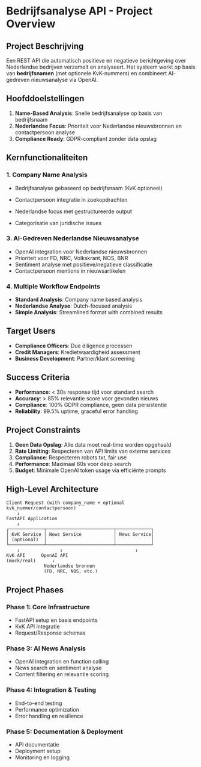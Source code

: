# Bedrijfsanalyse API - Project Overview

## Project Beschrijving

Een REST API die automatisch positieve en negatieve berichtgeving over Nederlandse bedrijven verzamelt en analyseert. Het systeem werkt op basis van **bedrijfsnamen** (met optionele KvK-nummers) en combineert AI-gedreven nieuwsanalyse via OpenAI.

## Hoofddoelstellingen

1. **Name-Based Analysis**: Snelle bedrijfsanalyse op basis van bedrijfsnaam
3. **Nederlandse Focus**: Prioriteit voor Nederlandse nieuwsbronnen en contactpersoon analyse
4. **Compliance Ready**: GDPR-compliant zonder data opslag

## Kernfunctionaliteiten

### 1. Company Name Analysis
- Bedrijfsanalyse gebaseerd op bedrijfsnaam (KvK optioneel)
- Contactpersoon integratie in zoekopdrachten
- Nederlandse focus met gestructureerde output

- Categorisatie van juridische issues

### 3. AI-Gedreven Nederlandse Nieuwsanalyse
- OpenAI integration voor Nederlandse nieuwsbronnen
- Prioriteit voor FD, NRC, Volkskrant, NOS, BNR
- Sentiment analyse met positieve/negatieve classificatie
- Contactpersoon mentions in nieuwsartikelen

### 4. Multiple Workflow Endpoints
- **Standard Analysis**: Company name based analysis
- **Nederlandse Analyse**: Dutch-focused analysis
- **Simple Analysis**: Streamlined format with combined results

## Target Users

- **Compliance Officers**: Due diligence processen
- **Credit Managers**: Kredietwaardigheid assessment
- **Business Development**: Partner/klant screening

## Success Criteria

- **Performance**: < 30s response tijd voor standard search
- **Accuracy**: > 85% relevantie score voor gevonden nieuws
- **Compliance**: 100% GDPR compliance, geen data persistentie
- **Reliability**: 99.5% uptime, graceful error handling

## Project Constraints

1. **Geen Data Opslag**: Alle data moet real-time worden opgehaald
2. **Rate Limiting**: Respecteren van API limits van externe services
3. **Compliance**: Respecteren robots.txt, fair use
4. **Performance**: Maximaal 60s voor deep search
5. **Budget**: Minimale OpenAI token usage via efficiënte prompts

## High-Level Architecture

```
Client Request (with company_name + optional kvk_nummer/contactpersoon)
    ↓
FastAPI Application
    ↓
┌─────────────┬─────────────────────────┬─────────────┐
│ KvK Service │ News Service            │ News Service│
│ (optional)  │                         │             │
└─────────────┴─────────────────────────┴─────────────┘
    ↓               ↓                           ↓
KvK API      OpenAI API
(mock/real)      ↓
              Nederlandse bronnen
              (FD, NRC, NOS, etc.)
```

## Project Phases

### Phase 1: Core Infrastructure
- FastAPI setup en basis endpoints
- KvK API integratie
- Request/Response schemas


### Phase 3: AI News Analysis
- OpenAI integration en function calling
- News search en sentiment analyse
- Content filtering en relevantie scoring

### Phase 4: Integration & Testing
- End-to-end testing
- Performance optimization
- Error handling en resilience

### Phase 5: Documentation & Deployment
- API documentatie
- Deployment setup
- Monitoring en logging